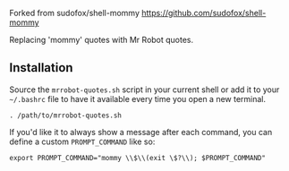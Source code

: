 Forked from sudofox/shell-mommy https://github.com/sudofox/shell-mommy

Replacing 'mommy' quotes with Mr Robot quotes.


## Installation

Source the `mrrobot-quotes.sh` script in your current shell or add it to your `~/.bashrc` file to have it available every time you open a new terminal.

```
. /path/to/mrrobot-quotes.sh
```

If you'd like it to always show a message after each command, you can define a custom `PROMPT_COMMAND` like so:

```
export PROMPT_COMMAND="mommy \\$\\(exit \$?\\); $PROMPT_COMMAND"
```
